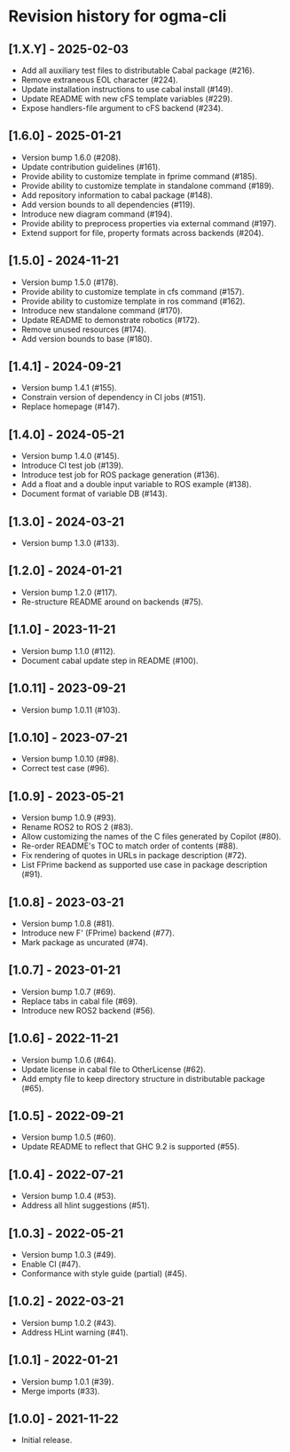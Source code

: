 # Revision history for ogma-cli

## [1.X.Y] - 2025-02-03

* Add all auxiliary test files to distributable Cabal package (#216).
* Remove extraneous EOL character (#224).
* Update installation instructions to use cabal install (#149).
* Update README with new cFS template variables (#229).
* Expose handlers-file argument to cFS backend (#234).

## [1.6.0] - 2025-01-21

* Version bump 1.6.0 (#208).
* Update contribution guidelines (#161).
* Provide ability to customize template in fprime command (#185).
* Provide ability to customize template in standalone command (#189).
* Add repository information to cabal package (#148).
* Add version bounds to all dependencies (#119).
* Introduce new diagram command (#194).
* Provide ability to preprocess properties via external command (#197).
* Extend support for file, property formats across backends (#204).

## [1.5.0] - 2024-11-21

* Version bump 1.5.0 (#178).
* Provide ability to customize template in cfs command (#157).
* Provide ability to customize template in ros command (#162).
* Introduce new standalone command (#170).
* Update README to demonstrate robotics (#172).
* Remove unused resources (#174).
* Add version bounds to base (#180).

## [1.4.1] - 2024-09-21

* Version bump 1.4.1 (#155).
* Constrain version of dependency in CI jobs (#151).
* Replace homepage (#147).

## [1.4.0] - 2024-05-21

* Version bump 1.4.0 (#145).
* Introduce CI test job (#139).
* Introduce test job for ROS package generation (#136).
* Add a float and a double input variable to ROS example (#138).
* Document format of variable DB (#143).

## [1.3.0] - 2024-03-21

* Version bump 1.3.0 (#133).

## [1.2.0] - 2024-01-21

* Version bump 1.2.0 (#117).
* Re-structure README around on backends (#75).

## [1.1.0] - 2023-11-21

* Version bump 1.1.0 (#112).
* Document cabal update step in README (#100).

## [1.0.11] - 2023-09-21

* Version bump 1.0.11 (#103).

## [1.0.10] - 2023-07-21

* Version bump 1.0.10 (#98).
* Correct test case (#96).

## [1.0.9] - 2023-05-21

* Version bump 1.0.9 (#93).
* Rename ROS2 to ROS 2 (#83).
* Allow customizing the names of the C files generated by Copilot (#80).
* Re-order README's TOC to match order of contents (#88).
* Fix rendering of quotes in URLs in package description (#72).
* List FPrime backend as supported use case in package description (#91).

## [1.0.8] - 2023-03-21

* Version bump 1.0.8 (#81).
* Introduce new F' (FPrime) backend (#77).
* Mark package as uncurated (#74).

## [1.0.7] - 2023-01-21
* Version bump 1.0.7 (#69).
* Replace tabs in cabal file (#69).
* Introduce new ROS2 backend (#56).

## [1.0.6] - 2022-11-21

* Version bump 1.0.6 (#64).
* Update license in cabal file to OtherLicense (#62).
* Add empty file to keep directory structure in distributable package (#65).

## [1.0.5] - 2022-09-21

* Version bump 1.0.5 (#60).
* Update README to reflect that GHC 9.2 is supported (#55).

## [1.0.4] - 2022-07-21

* Version bump 1.0.4 (#53).
* Address all hlint suggestions (#51).

## [1.0.3] - 2022-05-21

* Version bump 1.0.3 (#49).
* Enable CI (#47).
* Conformance with style guide (partial) (#45).

## [1.0.2] - 2022-03-21

* Version bump 1.0.2 (#43).
* Address HLint warning (#41).

## [1.0.1] - 2022-01-21

* Version bump 1.0.1 (#39).
* Merge imports (#33).

## [1.0.0] - 2021-11-22

* Initial release.
